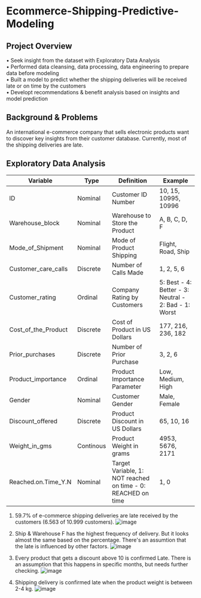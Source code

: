 # Ecommerce-Shipping-Predictive-Modeling
## **Project Overview** 
• Seek insight from the dataset with Exploratory Data Analysis <br>
• Performed data cleansing, data processing, data engineering to prepare data before modeling <br>
• Built a model to predict whether the shipping deliveries will be received late or on time by the customers <br>
• Developt  recommendations & benefit analysis based on insights and model prediction 
<br>
## **Background & Problems**
An international e-commerce company that sells electronic products want to discover key insights from their customer database. Currently, most of the shipping deliveries are late. 
<br>
## **Exploratory Data Analysis**
| Variable | Type | Definition | Example |
| ----------- | ----------- | ----------- | ----------- |
| ID | Nominal | Customer ID Number | 10, 15, 10995, 10996
| Warehouse_block | Nominal | Warehouse to Store the Product | A, B, C, D, F
| Mode_of_Shipment | Nominal | Mode of Product Shipping | Flight, Road, Ship
| Customer_care_calls | Discrete | Number of Calls Made | 1, 2, 5, 6
| Customer_rating | Ordinal | Company Rating by Customers | 5: Best - 4: Better - 3: Neutral - 2: Bad - 1: Worst
| Cost_of_the_Product | Discrete | Cost of Product in US Dollars | 177, 216, 236, 182
| Prior_purchases | Discrete | Number of Prior Purchase | 3, 2, 6
| Product_importance | Ordinal | Product Importance Parameter | Low, Medium, High
| Gender | Nominal | Customer Gender | Male, Female
| Discount_offered | Discrete | Product Discount in US Dollars | 65, 10, 16
| Weight_in_gms | Continous | Product Weight in grams | 4953, 5676, 2171
| Reached.on.Time_Y.N | Nominal | Target Variable, 1: NOT reached on time - 0: REACHED on time | 1, 0

1. 59.7% of e-commerce shipping deliveries are late received by the customers (6.563 of 10.999 customers).
![image](https://user-images.githubusercontent.com/80570935/126962808-11ff1d40-e71b-4d71-b0ed-e561ae408e3a.png)

2. Ship & Warehouse F has the highest frequency of delivery. But it looks almost the same based on the percentage. There's an assumtion that the late is influenced by other factors.
![image](https://user-images.githubusercontent.com/80570935/126960264-5f61c973-91f9-4ab3-b1a3-ca4f236ec0a4.png)

3. Every product that gets a discount above 10 is confirmed Late. There is an assumption that this happens in specific months, but needs further checking. 
![image](https://user-images.githubusercontent.com/80570935/126960668-055ad318-7bd9-4674-a2c5-73211b8215e6.png)

4. Shipping delivery is confirmed late when the product weight is between 2-4 kg.
![image](https://user-images.githubusercontent.com/80570935/126961078-28049344-6c62-4168-b92e-c347c8b80930.png)


